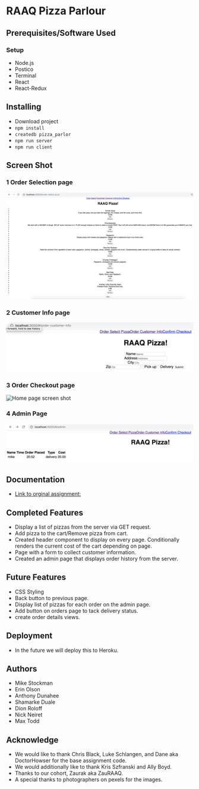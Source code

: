 # RAAQ Pizza Parlour

## Prerequisites/Software Used

### Setup

- Node.js
- Postico
- Terminal
- React
- React-Redux


## Installing

- Download project
- `npm install`
- `createdb pizza_parlor`
- `npm run server`
- `npm run client`


## Screen Shot

### 1 Order Selection page
![Home page screen shot](wireframes/Order_Select.png)

### 2 Customer Info page
![Home page screen shot](wireframes/Order_Customer_Info.png)

### 3 Order Checkout page
![Home page screen shot](wireframes/Order_Checkout.png)

### 4 Admin Page
![Home page screen shot](wireframes/Admin_Page.png)


## Documentation

- [Link to orginal assignment:](https://github.com/PrimeAcademy/redux-pizza-parlor)


## Completed Features

- Display a list of pizzas from the server via GET request.
- Add pizza to the cart/Remove pizza from cart.
- Created header component to display on every page. Conditionally renders the current cost of the cart depending on page.
- Page with a form to collect customer information.
- Created an admin page that displays order history from the server.


## Future Features

- CSS Styling
- Back button to previous page.
- Display list of pizzas for each order on the admin page.
- Add button on orders page to tack delivery status.
- create order details views.


## Deployment

- In the future we will deploy this to Heroku.


## Authors

- Mike Stockman
- Erin Olson
- Anthony Dunahee
- Shamarke Duale
- Dion Roloff
- Nick Neiret
- Max Todd


## Acknowledge 

- We would like to thank Chris Black, Luke Schlangen, and Dane aka DoctorHowser for the base assignment code.
- We would additionally like to thank Kris Szfranski and Ally Boyd.
- Thanks to our cohort, Zaurak aka ZauRAAQ.
- A special thanks to photographers on pexels for the images.

